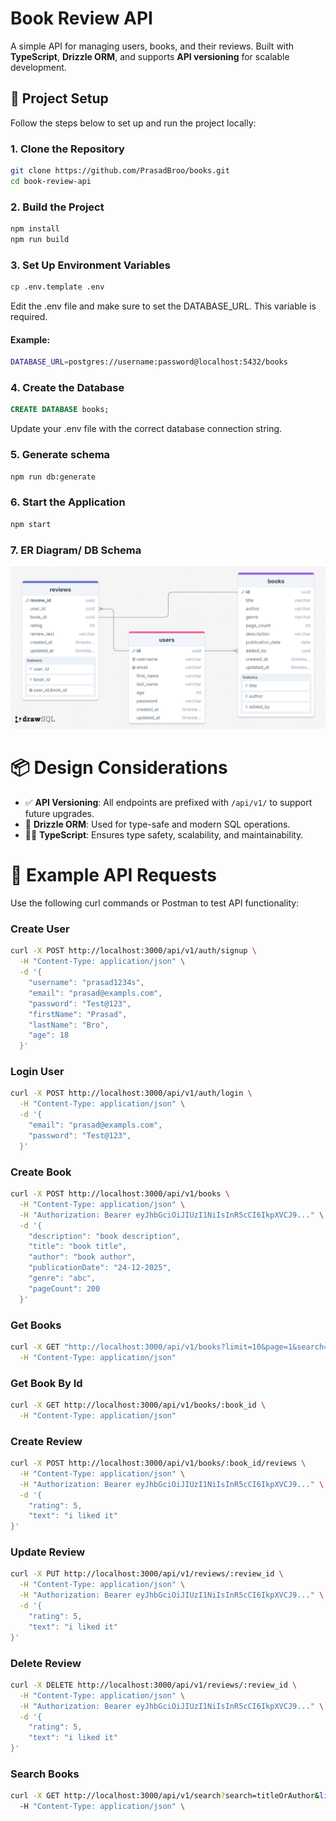 # Book Review API

A simple API for managing users, books, and their reviews. Built with **TypeScript**, **Drizzle ORM**, and supports **API versioning** for scalable development.

## 🚀 Project Setup

Follow the steps below to set up and run the project locally:

### 1. Clone the Repository

```bash
git clone https://github.com/PrasadBroo/books.git
cd book-review-api
```

### 2. Build the Project

```js
npm install
npm run build
```

### 3. Set Up Environment Variables

```bash
cp .env.template .env
```

Edit the .env file and make sure to set the DATABASE_URL. This variable is required.

#### Example:

```bash
DATABASE_URL=postgres://username:password@localhost:5432/books
```

### 4. Create the Database

```sql
CREATE DATABASE books;
```

Update your .env file with the correct database connection string.

### 5. Generate schema

```bash
npm run db:generate
```

### 6. Start the Application

```bash
npm start
```

### 7. ER Diagram/ DB Schema
![ERD Screenshot](er_diagram.png)

# 📦 Design Considerations

- ✅ **API Versioning**: All endpoints are prefixed with `/api/v1/` to support future upgrades.
- 🧱 **Drizzle ORM**: Used for type-safe and modern SQL operations.
- 🧑‍💻 **TypeScript**: Ensures type safety, scalability, and maintainability.

# 📡 Example API Requests

Use the following curl commands or Postman to test API functionality:

### Create User

```bash
curl -X POST http://localhost:3000/api/v1/auth/signup \
  -H "Content-Type: application/json" \
  -d '{
    "username": "prasad1234s",
    "email": "prasad@exampls.com",
    "password": "Test@123",
    "firstName": "Prasad",
    "lastName": "Bro",
    "age": 18
  }'
```

### Login User

```bash
curl -X POST http://localhost:3000/api/v1/auth/login \
  -H "Content-Type: application/json" \
  -d '{
    "email": "prasad@exampls.com",
    "password": "Test@123",
  }'
```

### Create Book

```bash
curl -X POST http://localhost:3000/api/v1/books \
  -H "Content-Type: application/json" \
  -H "Authorization: Bearer eyJhbGciOiJIUzI1NiIsInR5cCI6IkpXVCJ9..." \
  -d '{
    "description": "book description",
    "title": "book title",
    "author": "book author",
    "publicationDate": "24-12-2025",
    "genre": "abc",
    "pageCount": 200
  }'
```

### Get Books

```bash
curl -X GET "http://localhost:3000/api/v1/books?limit=10&page=1&search=atomic" \
  -H "Content-Type: application/json"
```

### Get Book By Id

```bash
curl -X GET http://localhost:3000/api/v1/books/:book_id \
  -H "Content-Type: application/json"
```

### Create Review

```bash
curl -X POST http://localhost:3000/api/v1/books/:book_id/reviews \
  -H "Content-Type: application/json" \
  -H "Authorization: Bearer eyJhbGciOiJIUzI1NiIsInR5cCI6IkpXVCJ9..." \
  -d '{
    "rating": 5,
    "text": "i liked it"
}'
```

### Update Review

```bash
curl -X PUT http://localhost:3000/api/v1/reviews/:review_id \
  -H "Content-Type: application/json" \
  -H "Authorization: Bearer eyJhbGciOiJIUzI1NiIsInR5cCI6IkpXVCJ9..." \
  -d '{
    "rating": 5,
    "text": "i liked it"
}'
```

### Delete Review

```bash
curl -X DELETE http://localhost:3000/api/v1/reviews/:review_id \
  -H "Content-Type: application/json" \
  -H "Authorization: Bearer eyJhbGciOiJIUzI1NiIsInR5cCI6IkpXVCJ9..." \
  -d '{
    "rating": 5,
    "text": "i liked it"
}'
```

### Search Books

```bash
curl -X GET http://localhost:3000/api/v1/search?search=titleOrAuthor&limit=10&page=1 \
  -H "Content-Type: application/json" \

```
